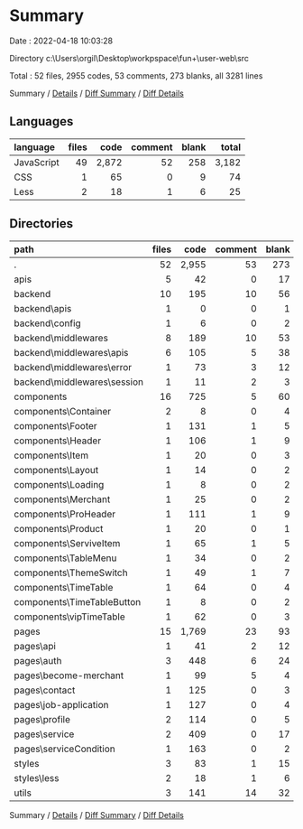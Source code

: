 # Summary

Date : 2022-04-18 10:03:28

Directory c:\Users\orgil\Desktop\workpspace\fun+\user-web\src

Total : 52 files,  2955 codes, 53 comments, 273 blanks, all 3281 lines

Summary / [Details](details.md) / [Diff Summary](diff.md) / [Diff Details](diff-details.md)

## Languages
| language | files | code | comment | blank | total |
| :--- | ---: | ---: | ---: | ---: | ---: |
| JavaScript | 49 | 2,872 | 52 | 258 | 3,182 |
| CSS | 1 | 65 | 0 | 9 | 74 |
| Less | 2 | 18 | 1 | 6 | 25 |

## Directories
| path | files | code | comment | blank | total |
| :--- | ---: | ---: | ---: | ---: | ---: |
| . | 52 | 2,955 | 53 | 273 | 3,281 |
| apis | 5 | 42 | 0 | 17 | 59 |
| backend | 10 | 195 | 10 | 56 | 261 |
| backend\apis | 1 | 0 | 0 | 1 | 1 |
| backend\config | 1 | 6 | 0 | 2 | 8 |
| backend\middlewares | 8 | 189 | 10 | 53 | 252 |
| backend\middlewares\apis | 6 | 105 | 5 | 38 | 148 |
| backend\middlewares\error | 1 | 73 | 3 | 12 | 88 |
| backend\middlewares\session | 1 | 11 | 2 | 3 | 16 |
| components | 16 | 725 | 5 | 60 | 790 |
| components\Container | 2 | 8 | 0 | 4 | 12 |
| components\Footer | 1 | 131 | 1 | 5 | 137 |
| components\Header | 1 | 106 | 1 | 9 | 116 |
| components\Item | 1 | 20 | 0 | 3 | 23 |
| components\Layout | 1 | 14 | 0 | 2 | 16 |
| components\Loading | 1 | 8 | 0 | 2 | 10 |
| components\Merchant | 1 | 25 | 0 | 2 | 27 |
| components\ProHeader | 1 | 111 | 1 | 9 | 121 |
| components\Product | 1 | 20 | 0 | 1 | 21 |
| components\ServiveItem | 1 | 65 | 1 | 5 | 71 |
| components\TableMenu | 1 | 34 | 0 | 2 | 36 |
| components\ThemeSwitch | 1 | 49 | 1 | 7 | 57 |
| components\TimeTable | 1 | 64 | 0 | 4 | 68 |
| components\TimeTableButton | 1 | 8 | 0 | 2 | 10 |
| components\vipTimeTable | 1 | 62 | 0 | 3 | 65 |
| pages | 15 | 1,769 | 23 | 93 | 1,885 |
| pages\api | 1 | 41 | 2 | 12 | 55 |
| pages\auth | 3 | 448 | 6 | 24 | 478 |
| pages\become-merchant | 1 | 99 | 5 | 4 | 108 |
| pages\contact | 1 | 125 | 0 | 3 | 128 |
| pages\job-application | 1 | 127 | 0 | 4 | 131 |
| pages\profile | 2 | 114 | 0 | 5 | 119 |
| pages\service | 2 | 409 | 0 | 17 | 426 |
| pages\serviceCondition | 1 | 163 | 0 | 2 | 165 |
| styles | 3 | 83 | 1 | 15 | 99 |
| styles\less | 2 | 18 | 1 | 6 | 25 |
| utils | 3 | 141 | 14 | 32 | 187 |

Summary / [Details](details.md) / [Diff Summary](diff.md) / [Diff Details](diff-details.md)